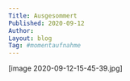 ```yaml
---
Title: Ausgesommert
Published: 2020-09-12
Author: 
Layout: blog
Tag: #momentaufnahme
---
```


[image 2020-09-12-15-45-39.jpg]